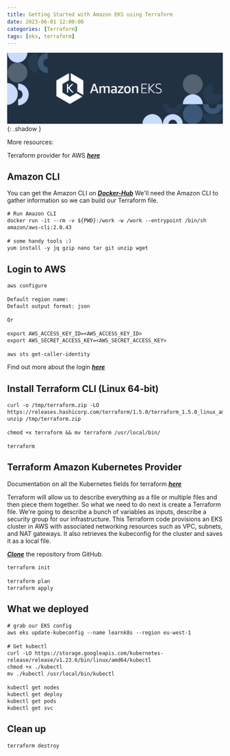```yaml
---
title: Getting Started with Amazon EKS using Terraform
date: 2023-06-01 12:00:00
categories: [Terraform]
tags: [eks, terraform]
---
```

<script defer data-domain="senad-d.github.io" src="https://plus.seki.ink/js/script.js"></script>
![](https://github.com/senad-d/senad-d.github.io/blob/main/_media/images/eks-banner.png?raw=true){: .shadow }

More resources:

Terraform provider for AWS [***here***](https://www.terraform.io/docs/providers/aws/index.html)

## Amazon CLI
You can get the Amazon CLI on [***Docker-Hub***](https://hub.docker.com/r/amazon/aws-cli)
We'll need the Amazon CLI to gather information so we can build our Terraform file.

```shell
# Run Amazon CLI
docker run -it --rm -v ${PWD}:/work -w /work --entrypoint /bin/sh amazon/aws-cli:2.0.43

# some handy tools :)
yum install -y jq gzip nano tar git unzip wget
```

## Login to AWS

```shell
aws configure

Default region name: 
Default output format: json

Or

export AWS_ACCESS_KEY_ID=<AWS_ACCESS_KEY_ID>
export AWS_SECRET_ACCESS_KEY=<AWS_SECRET_ACCESS_KEY>

aws sts get-caller-identity
```
Find out more about the login [***here***](https://senad-d.github.io/posts/aws-cli-login/)

## Install Terraform CLI (Linux 64-bit)

```shell
curl -o /tmp/terraform.zip -LO https://releases.hashicorp.com/terraform/1.5.0/terraform_1.5.0_linux_amd64.zip
unzip /tmp/terraform.zip

chmod +x terraform && mv terraform /usr/local/bin/

terraform
```

## Terraform Amazon Kubernetes Provider

Documentation on all the Kubernetes fields for terraform [***here***](https://www.terraform.io/docs/providers/aws/r/eks_cluster.html)

Terraform will allow us to describe everything as a file or multiple files and then piece them together. 
So what we need to do next is create a Terraform file. We're going to describe a bunch of variables as inputs, describe a security group for our infrastructure. 
This Terraform code provisions an EKS cluster in AWS with associated networking resources such as VPC, subnets, and NAT gateways. It also retrieves the kubeconfig for the cluster and saves it as a local file.

[***Clone***](https://github.com/senad-d/EKSusingTerraform) the repository from GitHub.

```shell
terraform init

terraform plan
terraform apply
```

## What we deployed

```shell
# grab our EKS config
aws eks update-kubeconfig --name learnk8s --region eu-west-1

# Get kubectl
curl -LO https://storage.googleapis.com/kubernetes-release/release/v1.23.6/bin/linux/amd64/kubectl
chmod +x ./kubectl
mv ./kubectl /usr/local/bin/kubectl

kubectl get nodes
kubectl get deploy
kubectl get pods
kubectl get svc
```

## Clean up

```shell
terraform destroy
```
